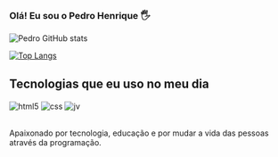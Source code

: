 ### Olá! Eu sou o Pedro Henrique 🖐️


![Pedro GitHub stats](https://github-readme-stats.vercel.app/api?username=MoraesPH&show_icons=true&theme=dracula&count_private=true)

[![Top Langs](https://github-readme-stats.vercel.app/api/top-langs/?username=MoraesPH)](https://github.com/MoraesPH/github-readme-stats)

## Tecnologias que eu uso no meu dia

<div style="display: inline_block">
  <img align="center" alt="html5" src="https://img.shields.io/badge/HTML5-E34F26?style=for-the-badge&logo=html5&logoColor=white" />
  <img align="center" alt="css" src="https://img.shields.io/badge/CSS3-1572B6?style=for-the-badge&logo=css3&logoColor=white" />
  <img align="center" alt="jv" src="https://img.shields.io/badge/Java-ED8B00?style=for-the-badge&logo=openjdk&logoColor=white" />
</div><br/>

Apaixonado por tecnologia, educação e por mudar a vida das pessoas através da programação.

